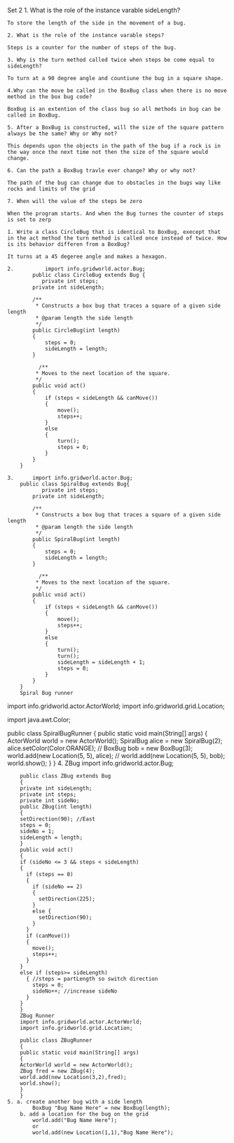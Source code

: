 Set 2
	1. What is the role of the instance varable sideLength?
	
	To store the length of the side in the movement of a bug.
	
	2. What is the role of the instance varable steps?
	
	Steps is a counter for the number of steps of the bug.
	
	3. Why is the turn method called twice when steps be come equal to sideLength? 

	To turn at a 90 degree angle and countiune the bug in a square shape.
	
	4.Why can the move be called in the BoxBug class when there is no move method in the box bug code?
	
	BoxBug is an extention of the class bug so all methods in bug can be called in BoxBug.
	
	5. After a BoxBug is constructed, will the size of the square pattern always be the same? Why or Why not? 

	This depends upon the objects in the path of the bug if a rock is in the way once the next time not then the size of the square would change.
	
	6. Can the path a BoxBug travle ever change? Why or why not?
	
	The path of the bug can change due to obstacles in the bugs way like rocks and limits of the grid
	
	7. When will the value of the steps be zero 
	
	When the program starts. And when the Bug turnes the counter of steps is set to zerp
	
	1. Write a class CircleBug that is identical to BoxBug, execept that in the act method the turn method is called once instead of twice. How is its behavior differen from a BoxBug? 

	It turns at a 45 degeree angle and makes a hexagon.
	
	2.			import info.gridworld.actor.Bug;
			public class CircleBug extends Bug {
			   private int steps;
		    private int sideLength;

		    /**
		     * Constructs a box bug that traces a square of a given side length
		     * @param length the side length
		     */
		    public CircleBug(int length)
		    {
		        steps = 0;
		        sideLength = length;
		    }
		   
		      /**
		     * Moves to the next location of the square.
		     */
		    public void act()
		    {
		        if (steps < sideLength && canMove())
		        {
		            move();
		            steps++;
		        }
		        else
		        {
		            turn();
		            steps = 0;
		        }
		    }
		}

	3.		import info.gridworld.actor.Bug;
		public class SpiralBug extends Bug{
			   private int steps;
		    private int sideLength;

		    /**
		     * Constructs a box bug that traces a square of a given side length
		     * @param length the side length
		     */
		    public SpiralBug(int length)
		    {
		        steps = 0;
		        sideLength = length;
		    }
		   
		      /**
		     * Moves to the next location of the square.
		     */
		    public void act()
		    {
		        if (steps < sideLength && canMove())
		        {
		            move();
		            steps++;
		        }    
		        else
		        {
		            turn();
		            turn();
		            sideLength = sideLength + 1;
		            steps = 0;
		        }
		    }
		}
		Spiral Bug runner



import info.gridworld.actor.ActorWorld;
import info.gridworld.grid.Location;

import java.awt.Color;


public class SpiralBugRunner
{
    public static void main(String[] args)
    {
        ActorWorld world = new ActorWorld();
        SpiralBug alice = new SpiralBug(2);
        alice.setColor(Color.ORANGE);
        // BoxBug bob = new BoxBug(3);
        world.add(new Location(5, 5), alice);
        // world.add(new Location(5, 5), bob);
        world.show();
    }
}
	4. ZBug
			import info.gridworld.actor.Bug;

		public class ZBug extends Bug
		{
		private int sideLength; 
		private int steps; 
		private int sideNo; 
		public ZBug(int length)
		{
		setDirection(90); //East
		steps = 0;
		sideNo = 1;
		sideLength = length;
		}
		public void act()
		{
		if (sideNo <= 3 && steps < sideLength)
		{
		  if (steps == 0)
		  {
		    if (sideNo == 2) 
		    {
		      setDirection(225);
		    }
		    else {
		      setDirection(90);
		    }
		  }
		  if (canMove())
		  {
		    move();
		    steps++;
		  }
		}
		else if (steps>= sideLength) 
		  { //steps = partLength so switch direction
		    steps = 0;
		    sideNo++; //increase sideNo
		  }
		}
		} 
		ZBug Runner
		import info.gridworld.actor.ActorWorld;
		import info.gridworld.grid.Location;

		public class ZBugRunner
		{
		public static void main(String[] args)
		{
		ActorWorld world = new ActorWorld();
		ZBug fred = new ZBug(4);
		world.add(new Location(3,2),fred);
		world.show();
		}
		}
	5. a. create another bug with a side length 
			BoxBug "Bug Name Here" = new BoxBug(length);
		b. add a location for the bug on the grid
			world.add("Bug Name Here");
			or 
			world.add(new Location(1,1),"Bug Name Here");